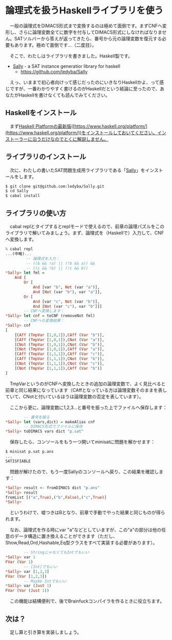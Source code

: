 # 論理式を扱うHaskellライブラリを使う

　一般の論理式をDIMACS形式まで変換するのは極めて面倒です。まずCNFへ変形し、さらに論理変数全てに数字を付与してDIMACS形式にしなければなりません。SATソルバーから答えが返ってきたら、番号から元の論理変数を復元する必要もあります。極めて面倒です…（二度目）。

　そこで、わたしはライブラリを書きました。Haskell製です。

 - [Sally](https://github.com/ledyba/Sally) - a SAT instance generatior library for haskell
   - https://github.com/ledyba/Sally

　えっ、いままで初心者向けって感じだったのにいきなりHaskellかよ、って感じですが、一番わかりやすく書けるのがHaskellだという結論に至ったので、あなたがHaskellを書けなくても読んでみてください。

## Haskellをインストール

　まず[Haskell Platformの最新版](https://www.haskell.org/platform/)([https://www.haskell.org/platform/](https://www.haskell.org/platform/))をインストールしておいてください。インストーラーに沿うだけなのでとくに解説しません。

## ライブラリのインストール

　次に、わたしの書いたSAT問題生成用ライブラリである「[Sally](https://github.com/ledyba/Sally)」をインストールをします。

```bash
$ git clone git@github.com:ledyba/Sally.git
$ cd Sally
$ cabal install
```

## ライブラリの使い方

　cabal replとタイプするとreplモードで使えるので、前章の論理パズルをこのライブラリで解いてみましょう。まず、論理式を（Haskellで）入力して、CNFへ変換します。

```Haskell
% cabal repl
...(中略)...
         -- 論理式を入力：
         -- ((b && !a) || (!b && a)) &&
         -- ((c && !b) || (!c && b))
*Sally> let fml =
    And [
        Or [
            And [var "b", Not (var "a")],
            And [Not (var "b"), var "a"]],
        Or [
            And [var "c", Not (var "b")],
            And [Not (var "c"), var "b"]]]
        -- CNFへ変換します：
*Sally> let cnf = toCNF (removeNot fml)
        -- CNFへの変換結果：
*Sally> cnf
[
    [CAff (TmpVar [1,0,1]),CAff (Var "b")],
    [CAff (TmpVar [1,0,1]),CNot (Var "a")],
    [CNot (TmpVar [1,0,1]),CNot (Var "b")],
    [CNot (TmpVar [1,0,1]),CAff (Var "a")],
    [CAff (TmpVar [1,1,1]),CAff (Var "c")],
    [CAff (TmpVar [1,1,1]),CNot (Var "b")],
    [CNot (TmpVar [1,1,1]),CNot (Var "c")],
    [CNot (TmpVar [1,1,1]),CAff (Var "b")]
]
```

　TmpVarというのがCNFへ変換したときの追加の論理変数で、よく見比べると前章と同じ結果になっています（CAffとなっている方は論理変数そのままを表していて、CNotと付いているほうは論理変数の否定を表しています）。

　ここから更に、論理変数に1,2,3...と番号を振った上でファイルへ保存します：

```Haskell
        -- 番号を振る
*Sally> let (vars,dict) = makeAlias cnf
        -- DIMACS形式でファイルに保存
*Sally> toDIMACS vars dict "p.sat"
```

　保存したら、コンソールをもう一つ開いてminisatに問題を解かせます：

```bash
$ minisat p.sat p.ans
...
SATISFIABLE
```

　問題が解けたので、もう一度Sallyのコンソールへ戻り、この結果を確認します：

```Haskell
*Sally> result <- fromDIMACS dict "p.ans"
*Sally> result
fromList [("a",True),("b",False),("c",True)]
*Sally>
```

　というわけで、嘘つきはBとなり、前章で手動でやった結果と同じものが得られます。

　なお、論理式を作る時にvar "a"などとしていますが、この"a"の部分は他の任意のデータ構造に置き換えることができます（ただし、Show,Read,Ord,Hashable,Eq型クラスをすべて実装する必要があります）。

```hs
        -- StringじゃなくてもIntでもいい
*Sally> var 1
FVar (Var 1)
        -- [Int]でもいい
*Sally> var [1,2,3]
FVar (Var [1,2,3])
        -- Maybe Intでもいい
*Sally> var (Just 1)
FVar (Var (Just 1))
```

　この機能は結構便利で、後でBrainfuckコンパイラを作るときに役立ちます。

## 次は？

　足し算と引き算を実装しましょう。